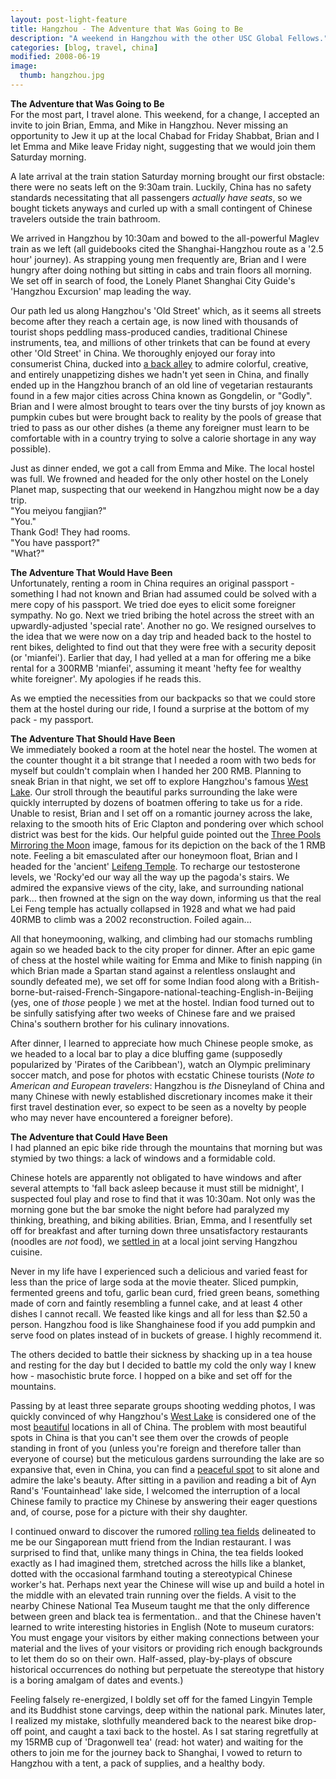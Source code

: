 ```yaml
---
layout: post-light-feature
title: Hangzhou - The Adventure that Was Going to Be
description: "A weekend in Hangzhou with the other USC Global Fellows."
categories: [blog, travel, china]
modified: 2008-06-19
image:
  thumb: hangzhou.jpg
---
```

<strong>The Adventure that Was Going to Be</strong><br>
For the most part, I travel alone. This weekend, for a change, I accepted an invite to join Brian, Emma, and Mike in Hangzhou. Never missing an opportunity to Jew it up at the local Chabad for Friday Shabbat, Brian and I let Emma and Mike leave Friday night, suggesting that we would join them Saturday morning.

A late arrival at the train station Saturday morning brought our first obstacle: there were no seats left on the 9:30am train. Luckily, China has no safety standards necessitating that all passengers <em>actually have seats</em>, so we bought tickets anyways and curled up with a small contingent of Chinese travelers outside the train bathroom.

We arrived in Hangzhou by 10:30am and bowed to the all-powerful Maglev train as we left (all guidebooks cited the Shanghai-Hangzhou route as a '2.5 hour' journey). As strapping young men frequently are, Brian and I were hungry after doing nothing but sitting in cabs and train floors all morning. We set off in search of food, the Lonely Planet Shanghai City Guide's 'Hangzhou Excursion' map leading the way.

Our path led us along Hangzhou's 'Old Street' which, as it seems all streets become after they reach a certain age, is now lined with thousands of tourist shops peddling mass-produced candies, traditional Chinese instruments, tea, and millions of other trinkets that can be found at every other 'Old Street' in China. We thoroughly enjoyed our foray into consumerist China, ducked into [a back alley](http://www.djstrouse.com/images/hangzhoustreetfood.jpg) to admire colorful, creative, and entirely unappetizing dishes we hadn't yet seen in China, and finally ended up in the Hangzhou branch of an old line of vegetarian restaurants found in a few major cities across China known as Gongdelin, or "Godly". Brian and I were almost brought to tears over the tiny bursts of joy known as pumpkin cubes but were brought back to reality by the pools of grease that tried to pass as our other dishes (a theme any foreigner must learn to be comfortable with in a country trying to solve a calorie shortage in any way possible).

Just as dinner ended, we got a call from Emma and Mike. The local hostel was full. We frowned and headed for the only other hostel on the Lonely Planet map, suspecting that our weekend in Hangzhou might now be a day trip.<br>
"You meiyou fangjian?"<br>
"You."<br>
Thank God! They had rooms.<br>
"You have passport?"<br>
"What?"<br>

<strong>The Adventure That Would Have Been</strong><br>
Unfortunately, renting a room in China requires an original passport - something I had not known and Brian had assumed could be solved with a mere copy of his passport. We tried doe eyes to elicit some foreigner sympathy. No go. Next we tried bribing the hotel across the street with an upwardly-adjusted 'special rate'. Another no go.
We resigned ourselves to the idea that we were now on a day trip and headed back to the hostel to rent bikes, delighted to find out that they were free with a security deposit (or 'mianfei'). Earlier that day, I had yelled at a man for offering me a bike rental for a 300RMB 'mianfei', assuming it meant 'hefty fee for wealthy white foreigner'. My apologies if he reads this.

As we emptied the necessities from our backpacks so that we could store them at the hostel during our ride, I found a surprise at the bottom of my pack - my passport.

<strong>The Adventure That Should Have Been</strong><br>
We immediately booked a room at the hotel near the hostel. The women at the counter thought it a bit strange that I needed a room with two beds for myself but couldn't complain when I handed her 200 RMB. Planning to sneak Brian in that night, we set off to explore Hangzhou's famous [West Lake](http://www.djstrouse.com/images/hangzhoupavilion.jpg). Our stroll through the beautiful parks surrounding the lake were quickly interrupted by dozens of boatmen offering to take us for a ride. Unable to resist, Brian and I set off on a romantic journey across the lake, relaxing to the smooth hits of Eric Clapton and pondering over which school district was best for the kids.  Our helpful guide pointed out the <a href="http://www.chinaodysseytours.com/special-topic-about-china/sceneries-on-rmb-banknotes.html">Three Pools Mirroring the Moon</a> image, famous for its depiction on the back of the 1 RMB note. Feeling a bit emasculated after our honeymoon float, Brian and I headed for the 'ancient' [Leifeng Temple](http://www.djstrouse.com/images/hangzhoutemple.jpg). To recharge our testosterone levels, we 'Rocky'ed our way all the way up the pagoda's stairs. We admired the expansive views of the city, lake, and surrounding national park... then frowned at the sign on the way down, informing us that the real Lei Feng temple has actually collapsed in 1928 and what we had paid 40RMB to climb was a 2002 reconstruction. Foiled again...

All that honeymooning, walking, and climbing had our stomachs rumbling again so we headed back to the city proper for dinner. After an epic game of chess at the hostel while waiting for Emma and Mike to finish napping (in which Brian made a Spartan stand against a relentless onslaught and soundly defeated me), we set off for some Indian food along with a British-borne-but-raised-French-Singapore-national-teaching-English-in-Beijing (yes, one of <em>those </em>people ) we met at the hostel. Indian food turned out to be sinfully satisfying after two weeks of Chinese fare and we praised China's southern brother for his culinary innovations.

After dinner, I learned to appreciate how much Chinese people smoke, as we headed to a local bar to play a dice bluffing game (supposedly popularized by 'Pirates of the Caribbean'), watch an Olympic preliminary soccer match, and pose for photos with ecstatic Chinese tourists (<em>Note to American and European travelers</em>: Hangzhou is <em>the </em>Disneyland of China and many Chinese with newly established discretionary incomes make it their first travel destination ever, so expect to be seen as a novelty by people who may never have encountered a foreigner before).

<strong>The Adventure that Could Have Been</strong><br>
I had planned an epic bike ride through the mountains that morning but was stymied by two things: a lack of windows and a formidable cold.

Chinese hotels are apparently not obligated to have windows and after several attempts to 'fall back asleep because it must still be midnight', I suspected foul play and rose to find that it was 10:30am. Not only was the morning gone but the bar smoke the night before had paralyzed my thinking, breathing, and biking abilities. Brian, Emma, and I resentfully set off for breakfast and after turning down three unsatisfactory restaurants (noodles are <em>not </em>food), we [settled in](http://www.djstrouse.com/images/hangzhouemmabrian.jpg) at a local joint serving Hangzhou cuisine.

Never in my life have I experienced such a delicious and varied feast for less than the price of large soda at the movie theater. Sliced pumpkin, fermented greens and tofu, garlic bean curd, fried green beans, something made of corn and faintly resembling a funnel cake, and at least 4 other dishes I cannot recall. We feasted like kings and all for less than $2.50 a person. Hangzhou food is like Shanghainese food if you add pumpkin and serve food on plates instead of in buckets of grease. I highly recommend it.

The others decided to battle their sickness by shacking up in a tea house and resting for the day but I decided to battle my cold the only way I knew how - masochistic brute force. I hopped on a bike and set off for the mountains.

Passing by at least three separate groups shooting wedding photos, I was quickly convinced of why Hangzhou's [West Lake](http://www.djstrouse.com/images/hangzhoulake.jpg) is considered one of the most [beautiful](http://www.djstrouse.com/images/hangzhouwater.jpg) locations in all of China. The problem with most beautiful spots in China is that you can't see them over the crowds of people standing in front of you (unless you're foreign and therefore taller than everyone of course) but the meticulous gardens surrounding the lake are so expansive that, even in China, you can find a [peaceful spot](http://www.djstrouse.com/images/hangzhouhouse.jpg) to sit alone and admire the lake's beauty. After sitting in a pavilion and reading a bit of Ayn Rand's 'Fountainhead' lake side, I welcomed the interruption of a local Chinese family to practice my Chinese by answering their eager questions and, of course, pose for a picture with their shy daughter.

I continued onward to discover the rumored [rolling tea fields](http://www.djstrouse.com/images/hangzhoufield.jpg) delineated to me be our Singaporean mutt friend from the Indian restaurant. I was surprised to find that, unlike many things in China, the tea fields looked exactly as I had imagined them, stretched across the hills like a blanket, dotted with the occasional farmhand touting a stereotypical Chinese worker's hat. Perhaps next year the Chinese will wise up and build a hotel in the middle with an elevated train running over the fields. A visit to the nearby Chinese National Tea Museum taught me that the only difference between green and black tea is fermentation.. and that the Chinese haven't learned to write interesting histories in English (Note to museum curators: You must engage your visitors by either making connections between your material and the lives of your visitors or providing rich enough backgrounds to let them do so on their own. Half-assed, play-by-plays of obscure historical occurrences do nothing but perpetuate the stereotype that history is a boring amalgam of dates and events.)

Feeling falsely re-energized, I boldly set off for the famed Lingyin Temple and its Buddhist stone carvings, deep within the national park. Minutes later, I realized my mistake, slothfully meandered back to the nearest bike drop-off point, and caught a taxi back to the hostel. As I sat staring regretfully at my 15RMB cup of 'Dragonwell tea' (read: hot water) and waiting for the others to join me for the journey back to Shanghai, I vowed to return to Hangzhou with a tent, a pack of supplies, and a healthy body.